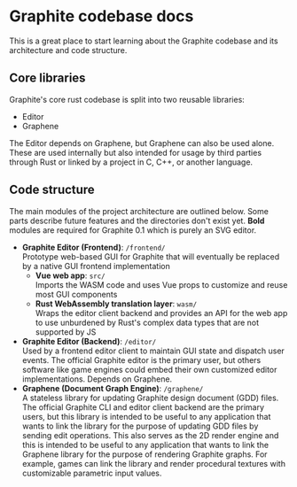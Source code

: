 # Graphite codebase docs

This is a great place to start learning about the Graphite codebase and its architecture and code structure.

## Core libraries

Graphite's core rust codebase is split into two reusable libraries:

- Editor
- Graphene

The Editor depends on Graphene, but Graphene can also be used alone. These are used internally but also intended for usage by third parties through Rust or linked by a project in C, C++, or another language.

## Code structure

The main modules of the project architecture are outlined below. Some parts describe future features and the directories don't exist yet. **Bold** modules are required for Graphite 0.1 which is purely an SVG editor.

- **Graphite Editor (Frontend)**: `/frontend/`  
  Prototype web-based GUI for Graphite that will eventually be replaced by a native GUI frontend implementation
	- **Vue web app**: `src/`  
	  Imports the WASM code and uses Vue props to customize and reuse most GUI components
	- **Rust WebAssembly translation layer**: `wasm/`  
	  Wraps the editor client backend and provides an API for the web app to use unburdened by Rust's complex data types that are not supported by JS
- **Graphite Editor (Backend)**: `/editor/`  
  Used by a frontend editor client to maintain GUI state and dispatch user events. The official Graphite editor is the primary user, but others software like game engines could embed their own customized editor implementations. Depends on Graphene.
- **Graphene (Document Graph Engine)**: `/graphene/`  
  A stateless library for updating Graphite design document (GDD) files. The official Graphite CLI and editor client backend are the primary users, but this library is intended to be useful to any application that wants to link the library for the purpose of updating GDD files by sending edit operations. This also serves as the 2D render engine and this is intended to be useful to any application that wants to link the Graphene library for the purpose of rendering Graphite graphs. For example, games can link the library and render procedural textures with customizable parametric input values.
